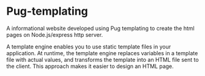 # Pug-templating
A informational website developed using Pug templating to create the html pages on Node.js/express http server. 

A template engine enables you to use static template files in your application. At runtime, the template engine replaces variables in a template file with actual values, and transforms the template into an HTML file sent to the client. This approach makes it easier to design an HTML page.
